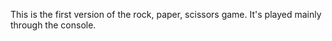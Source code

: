 This is the first version of the rock, paper, scissors game. It's played mainly through the console.
